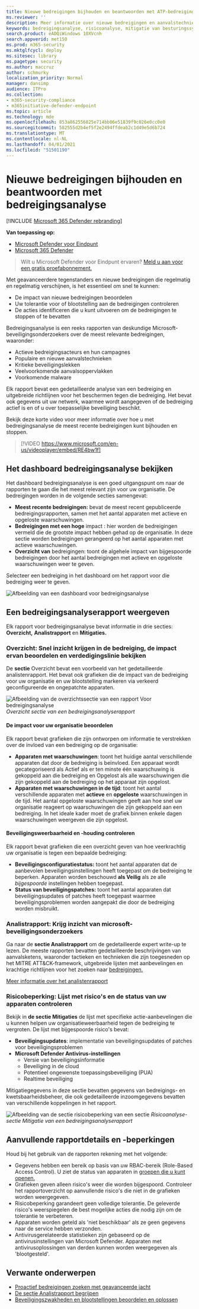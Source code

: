 ```yaml
---
title: Nieuwe bedreigingen bijhouden en beantwoorden met ATP-bedreigingsanalyse van Microsoft Defender
ms.reviewer: ''
description: Meer informatie over nieuwe bedreigingen en aanvalstechnieken en hoe u deze kunt stoppen. Beoordeel de impact ervan op uw organisatie en evalueer uw organisatiebestendigheid.
keywords: bedreigingsanalyse, risicoanalyse, mitigatie van besturingssysteem, microcodebeperking, mitigatiestatus
search.product: eADQiWindows 10XVcnh
search.appverid: met150
ms.prod: m365-security
ms.mktglfcycl: deploy
ms.sitesec: library
ms.pagetype: security
ms.author: maccruz
author: schmurky
localization_priority: Normal
manager: dansimp
audience: ITPro
ms.collection:
- m365-security-compliance
- m365initiative-defender-endpoint
ms.topic: article
ms.technology: mde
ms.openlocfilehash: 853a862556825e714bb06e51839f9c026e0cc0e0
ms.sourcegitcommit: 582555d2b4ef5f2e2494ffdeab2c1d49e5d6b724
ms.translationtype: MT
ms.contentlocale: nl-NL
ms.lasthandoff: 04/01/2021
ms.locfileid: "51501190"
---
```

# <a name="track-and-respond-to-emerging-threats-with-threat-analytics"></a>Nieuwe bedreigingen bijhouden en beantwoorden met bedreigingsanalyse 

[!INCLUDE [Microsoft 365 Defender rebranding](../../includes/microsoft-defender.md)]

**Van toepassing op:**
- [Microsoft Defender voor Eindpunt](https://go.microsoft.com/fwlink/?linkid=2154037)
- [Microsoft 365 Defender](https://go.microsoft.com/fwlink/?linkid=2118804)

> Wilt u Microsoft Defender voor Eindpunt ervaren? [Meld u aan voor een gratis proefabonnement.](https://www.microsoft.com/microsoft-365/windows/microsoft-defender-atp?ocid=docs-wdatp-exposedapis-abovefoldlink)

Met geavanceerdere tegenstanders en nieuwe bedreigingen die regelmatig en regelmatig verschijnen, is het essentieel om snel te kunnen:

- De impact van nieuwe bedreigingen beoordelen
- Uw tolerantie voor of blootstelling aan de bedreigingen controleren
- De acties identificeren die u kunt uitvoeren om de bedreigingen te stoppen of te bevatten

Bedreigingsanalyse is een reeks rapporten van deskundige Microsoft-beveiligingsonderzoekers over de meest relevante bedreigingen, waaronder:

- Actieve bedreigingsacteurs en hun campagnes
- Populaire en nieuwe aanvalstechnieken
- Kritieke beveiligingslekken
- Veelvoorkomende aanvalsoppervlakken
- Voorkomende malware

Elk rapport bevat een gedetailleerde analyse van een bedreiging en uitgebreide richtlijnen voor het beschermen tegen die bedreiging. Het bevat ook gegevens uit uw netwerk, waarmee wordt aangegeven of de bedreiging actief is en of u over toepasselijke beveiliging beschikt.

Bekijk deze korte video voor meer informatie over hoe u met bedreigingsanalyse de meest recente bedreigingen kunt bijhouden en stoppen.
<p></p>

> [!VIDEO https://www.microsoft.com/en-us/videoplayer/embed/RE4bw1f]

## <a name="view-the-threat-analytics-dashboard"></a>Het dashboard bedreigingsanalyse bekijken

Het dashboard bedreigingsanalyse is een goed uitgangspunt om naar de rapporten te gaan die het meest relevant zijn voor uw organisatie. De bedreigingen worden in de volgende secties samengevat:

- **Meest recente bedreigingen:** bevat de meest recent gepubliceerde bedreigingsrapporten, samen met het aantal apparaten met actieve en opgeloste waarschuwingen.
- **Bedreigingen met een hoge** impact : hier worden de bedreigingen vermeld die de grootste impact hebben gehad op de organisatie. In deze sectie worden bedreigingen gerangeerd op het aantal apparaten met actieve waarschuwingen.
- **Overzicht van** bedreigingen: toont de algehele impact van bijgespoorde bedreigingen door het aantal bedreigingen met actieve en opgeloste waarschuwingen weer te geven.

Selecteer een bedreiging in het dashboard om het rapport voor die bedreiging weer te geven.

![Afbeelding van een dashboard voor bedreigingsanalyse](images/ta_dashboard.png)

## <a name="view-a-threat-analytics-report"></a>Een bedreigingsanalyserapport weergeven

Elk rapport voor bedreigingsanalyse bevat informatie in drie secties: **Overzicht,** **Analistrapport** en **Mitigaties.**

### <a name="overview-quickly-understand-the-threat-assess-its-impact-and-review-defenses"></a>Overzicht: Snel inzicht krijgen in de bedreiging, de impact ervan beoordelen en verdedigingslinie bekijken

De **sectie** Overzicht bevat een voorbeeld van het gedetailleerde analistenrapport. Het bevat ook grafieken die de impact van de bedreiging voor uw organisatie en uw blootstelling markeren via verkeerd geconfigureerde en ongepatchte apparaten.

![Afbeelding van de overzichtssectie van een rapport Voor bedreigingsanalyse ](images/ta-overview.png)
 _Overzicht sectie van een bedreigingsanalyserapport_

#### <a name="assess-the-impact-to-your-organization"></a>De impact voor uw organisatie beoordelen
Elk rapport bevat grafieken die zijn ontworpen om informatie te verstrekken over de invloed van een bedreiging op de organisatie:
- **Apparaten met waarschuwingen**: toont het huidige aantal verschillende apparaten dat door de bedreiging is beïnvloed. Een apparaat wordt gecategoriseerd als Actief als er  ten  minste één waarschuwing is gekoppeld aan die bedreiging en Opgelost als alle waarschuwingen die zijn gekoppeld aan de bedreiging op het apparaat zijn opgelost. 
- **Apparaten met waarschuwingen in de tijd**: toont het aantal verschillende apparaten met **actieve** en **opgeloste** waarschuwingen in de tijd. Het aantal opgeloste waarschuwingen geeft aan hoe snel uw organisatie reageert op waarschuwingen die zijn gekoppeld aan een bedreiging. In het ideale kader moet de grafiek binnen enkele dagen waarschuwingen weergeven die zijn opgelost.

#### <a name="review-security-resilience-and-posture"></a>Beveiligingsweerbaarheid en -houding controleren
Elk rapport bevat grafieken die een overzicht geven van hoe veerkrachtig uw organisatie is tegen een bepaalde bedreiging:
- **Beveiligingsconfiguratiestatus:** toont het aantal apparaten dat de aanbevolen beveiligingsinstellingen heeft toegepast om de bedreiging te beperken. Apparaten worden beschouwd **als Veilig** als ze alle _bijgespoorde_ instellingen hebben toegepast.
- **Status van beveiligingspatches:** toont het aantal apparaten dat beveiligingsupdates of patches heeft toegepast waarmee beveiligingsproblemen worden aangepakt die door de bedreiging worden misbruikt.

### <a name="analyst-report-get-expert-insight-from-microsoft-security-researchers"></a>Analistrapport: Krijg inzicht van microsoft-beveiligingsonderzoekers
Ga naar de **sectie Analistrapport** om de gedetailleerde expert write-up te lezen. De meeste rapporten bevatten gedetailleerde beschrijvingen van aanvalsketens, waaronder tactieken en technieken die zijn toegesneden op het MITRE ATT&CK-framework, uitgebreide lijsten met aanbevelingen en krachtige richtlijnen voor het zoeken naar [bedreigingen.](advanced-hunting-overview.md)

[Meer informatie over het analistenrapport](threat-analytics-analyst-reports.md)

### <a name="mitigations-review-list-of-mitigations-and-the-status-of-your-devices"></a>Risicobeperking: Lijst met risico's en de status van uw apparaten controleren
Bekijk in **de sectie Mitigaties** de lijst met specifieke actie-aanbevelingen die u kunnen helpen uw organisatieweerbaarheid tegen de bedreiging te vergroten. De lijst met bijgespoorde risico's bevat:

- **Beveiligingsupdates**: implementatie van beveiligingsupdates of patches voor beveiligingsproblemen
- **Microsoft Defender Antivirus-instellingen**
  - Versie van beveiligingsinformatie
  - Beveiliging in de cloud  
  - Potentieel ongewenste toepassingsbeveiliging (PUA)
  - Realtime beveiliging
 
Mitigatiegegevens in deze [](next-gen-threat-and-vuln-mgt.md)sectie bevatten gegevens van bedreigings- en kwetsbaarheidsbeheer, die ook gedetailleerde inzoomgegevens bevatten van verschillende koppelingen in het rapport.

![Afbeelding van de sectie risicobeperking van een sectie ](images/ta-mitigations.png)
 _Risicoanalyse-sectie Mitigatie van een bedreigingsanalyserapport_

## <a name="additional-report-details-and-limitations"></a>Aanvullende rapportdetails en -beperkingen
Houd bij het gebruik van de rapporten rekening met het volgende: 

- Gegevens hebben een bereik op basis van uw RBAC-bereik (Role-Based Access Control). U ziet de status van apparaten in [groepen die u kunt openen.](machine-groups.md)
- Grafieken geven alleen risico's weer die worden bijgespoord. Controleer het rapportoverzicht op aanvullende risico's die niet in de grafieken worden weergegeven.
- Risicobeperking garandeert geen volledige tolerantie. De geleverde risico's weerspiegelen de best mogelijke acties die nodig zijn om de tolerantie te verbeteren.
- Apparaten worden geteld als 'niet beschikbaar' als ze geen gegevens naar de service hebben verzonden.
- Antivirusgerelateerde statistieken zijn gebaseerd op de antivirusinstellingen van Microsoft Defender. Apparaten met antivirusoplossingen van derden kunnen worden weergegeven als 'blootgesteld'.

## <a name="related-topics"></a>Verwante onderwerpen
- [Proactief bedreigingen zoeken met geavanceerde jacht](advanced-hunting-overview.md) 
- [De sectie Analistrapport begrijpen](threat-analytics-analyst-reports.md)
- [Beveiligingszwakheden en blootstellingen beoordelen en oplossen](next-gen-threat-and-vuln-mgt.md)